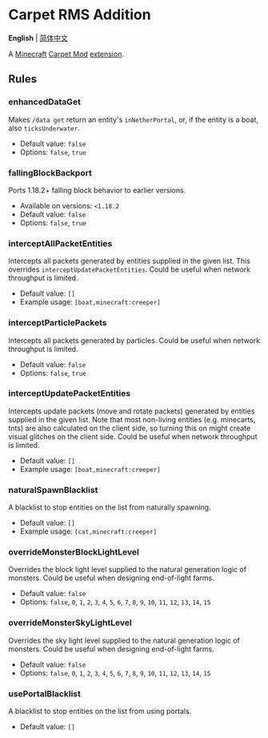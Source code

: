 # Carpet RMS Addition
**English** | [简体中文](README-CN.md)

A [Minecraft](https://www.minecraft.net/en-us) [Carpet Mod](https://github.com/gnembon/fabric-carpet) [extension](https://github.com/gnembon/fabric-carpet/wiki/List-of-Carpet-extensions).
## Rules
### enhancedDataGet
Makes `/data get` return an entity's `inNetherPortal`, or, if the entity is a boat, also `ticksUnderwater`.
* Default value: `false`
* Options: `false`, `true`
### fallingBlockBackport
Ports 1.18.2+ falling block behavior to earlier versions.
* Available on versions: `<1.18.2`
* Default value: `false`
* Options: `false`, `true`
### interceptAllPacketEntities
Intercepts all packets generated by entities supplied in the given list. This overrides `interceptUpdatePacketEntities`. Could be useful when network throughput is limited.
* Default value: `[]`
* Example usage: `[boat,minecraft:creeper]`
### interceptParticlePackets
Intercepts all packets generated by particles. Could be useful when network throughput is limited.
* Default value: `false`
* Options: `false`, `true`
### interceptUpdatePacketEntities
Intercepts update packets (move and rotate packets) generated by entities supplied in the given list. Note that most non-living entities (e.g. minecarts, tnts) are also calculated on the client side, so turning this on might create visual glitches on the client side. Could be useful when network throughput is limited.
* Default value: `[]`
* Example usage: `[boat,minecraft:creeper]`
### naturalSpawnBlacklist
A blacklist to stop entities on the list from naturally spawning.
* Default value: `[]`
* Example usage: `[cat,minecraft:creeper]`
### overrideMonsterBlockLightLevel
Overrides the block light level supplied to the natural generation logic of monsters. Could be useful when designing end-of-light farms.
* Default value: `false`
* Options: `false`, `0`, `1`, `2`, `3`, `4`, `5`, `6`, `7`, `8`, `9`, `10`, `11`, `12`, `13`, `14`, `15`
### overrideMonsterSkyLightLevel
Overrides the sky light level supplied to the natural generation logic of monsters. Could be useful when designing end-of-light farms.
* Default value: `false`
* Options: `false`, `0`, `1`, `2`, `3`, `4`, `5`, `6`, `7`, `8`, `9`, `10`, `11`, `12`, `13`, `14`, `15`
### usePortalBlacklist
A blacklist to stop entities on the list from using portals.
* Default value: `[]`
